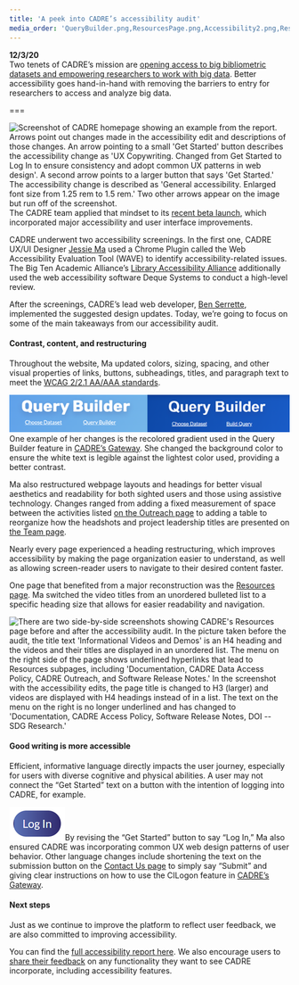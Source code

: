 ```yaml
---
title: 'A peek into CADRE’s accessibility audit'
media_order: 'QueryBuilder.png,ResourcesPage.png,Accessibility2.png,ResourcesPage2.png,LogIn2.png'
---
```


**12/3/20**  
Two tenets of CADRE’s mission are [opening access to big bibliometric datasets and empowering researchers to work with big data](https://www.frontiersin.org/articles/10.3389/fdata.2020.556282/full?=1&utm_source=Email_to_authors_&utm_medium=Email&utm_content=T1_11.5e1_author&utm_campaign=Email_publication&field=&journalName=Frontiers_in_Big_Data). Better accessibility goes hand-in-hand with removing the barriers to entry for researchers to access and analyze big data.

===

![Screenshot of CADRE homepage showing an example from the report. Arrows point out changes made in the accessibility edit and descriptions of those changes. An arrow pointing to a small 'Get Started' button describes the accessibility change as 'UX Copywriting. Changed from Get Started to Log In to ensure consistency and adopt common UX patterns in web design'. A second arrow points to a larger button that says 'Get Started.' The accessibility change is described as 'General accessibility. Enlarged font size from 1.25 rem to 1.5 rem.' Two other arrows appear on the image but run off of the screenshot.](Accessibility2.png?classes=float-left)The CADRE team applied that mindset to its [recent beta launch](https://cadre.iu.edu/news-and-events/news/cadre-executes-beta-launch-invites-institutions-to-trial-platform), which incorporated major accessibility and user interface improvements.

CADRE underwent two accessibility screenings. In the first one, CADRE UX/UI Designer [Jessie Ma](https://iuni.iu.edu/about/people/person/jessie_ma) used a Chrome Plugin called the Web Accessibility Evaluation Tool (WAVE) to identify accessibility-related issues. The Big Ten Academic Alliance’s [Library Accessibility Alliance](https://www.btaa.org/library/accessibility/library-e-resource-accessibility--testing) additionally used the web accessibility software Deque Systems to conduct a high-level review.

After the screenings, CADRE’s lead web developer, [Ben Serrette](https://iuni.iu.edu/about/people/person/ben-serrette), implemented the suggested design updates. Today, we’re going to focus on some of the main takeaways from our accessibility audit.

#### Contrast, content, and restructuring
Throughout the website, Ma updated colors, sizing, spacing, and other visual properties of links, buttons, subheadings, titles, and paragraph text to meet the [WCAG 2/2.1 AA/AAA standards](https://www.w3.org/WAI/standards-guidelines/wcag/). 

![Two side-by-side screenshots showing the Query Builder title and background image before and after the accessibility audit. In the screenshot from before the audit, the white lettering of 'Query Builder' has less contrast against a light blue background color. In the second image from after the audit, the white lettering of 'Query Builder' has a heavier contrast against the dark blue background color.](QueryBuilder.png?classes=float-right) One example of her changes is the recolored gradient used in the Query Builder feature in [CADRE’s Gateway](https://cadre.iu.edu/gateway). She changed the background color to ensure the white text is legible against the lightest color used, providing a better contrast.

Ma also restructured webpage layouts and headings for better visual aesthetics and readability for both sighted users and those using assistive technology. Changes ranged from adding a fixed measurement of space between the activities listed [on the Outreach page](https://cadre.iu.edu/news-and-events/outreach/cadre-outreach) to adding a table to reorganize how the headshots and project leadership titles are presented on [the Team page](https://cadre.iu.edu/about-cadre/the-team).

Nearly every page experienced a heading restructuring, which improves accessibility by making the page organization easier to understand, as well as allowing screen-reader users to navigate to their desired content faster.

One page that benefited from a major reconstruction was the [Resources page](https://cadre.iu.edu/resources). Ma switched the video titles from an unordered bulleted list to a specific heading size that allows for easier readability and navigation.

![There are two side-by-side screenshots showing CADRE's Resources page before and after the accessibility audit. In the picture taken before the audit, the title text 'Informational Videos and Demos' is an H4 heading and the videos and their titles are displayed in an unordered list. The menu on the right side of the page shows underlined hyperlinks that lead to Resources subpages, including 'Documentation, CADRE Data Access Policy, CADRE Outreach, and Software Release Notes.' In the screenshot with the accessibility edits, the page title is changed to H3 (larger) and videos are displayed with H4 headings instead of in a list. The text on the menu on the right is no longer underlined and has changed to 'Documentation, CADRE Access Policy, Software Release Notes, DOI -- SDG Research.'](ResourcesPage2.png)

#### Good writing is more accessible 
Efficient, informative language directly impacts the user journey, especially for users with diverse cognitive and physical abilities. A user may not connect the “Get Started” text on a button with the intention of logging into CADRE, for example.

![A button that says 'Log In'.](LogIn2.png?classes=float-right)By revising the “Get Started” button to say “Log In,” Ma also ensured CADRE was incorporating common UX web design patterns of user behavior. Other language changes include shortening the text on the submission button on the [Contact Us page](https://cadre.iu.edu/contact-us) to simply say “Submit” and giving clear instructions on how to use the CILogon feature in [CADRE’s Gateway](https://cadre.iu.edu/gateway/profile).

#### Next steps
Just as we continue to improve the platform to reflect user feedback, we are also committed to improving accessibility.

You can find the [full accessibility report here](https://cadre.iu.edu/resources/accessibility-report). We also encourage users to [share their feedback](https://cadre.iu.edu/contact-us/feedback) on any functionality they want to see CADRE incorporate, including accessibility features.  